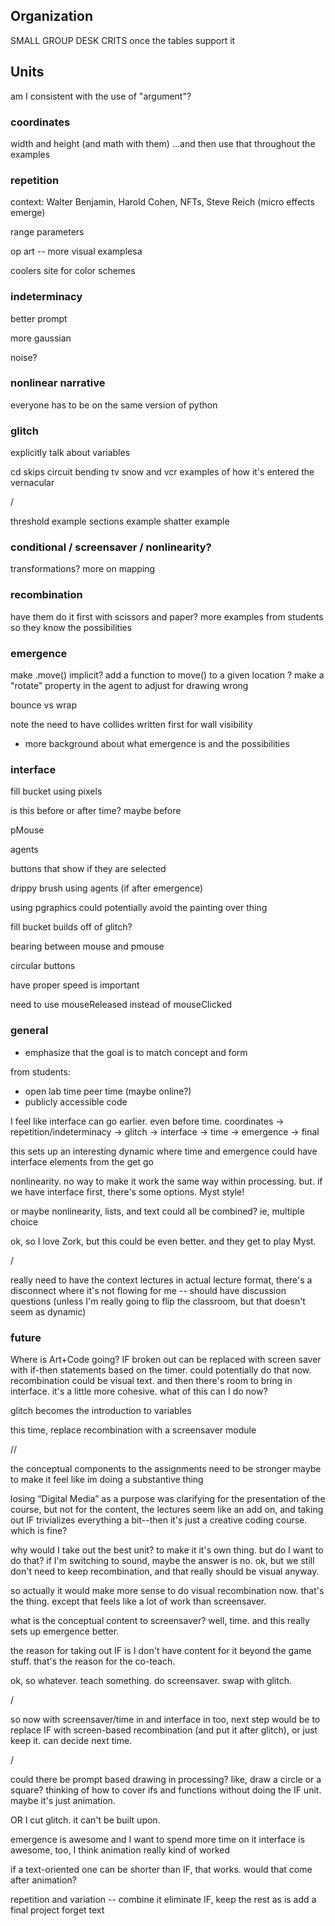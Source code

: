## Organization

SMALL GROUP DESK CRITS once the tables support it


## Units

am I consistent with the use of "argument"?


### coordinates

width and height (and math with them)
...and then use that throughout the examples


### repetition

context: Walter Benjamin, Harold Cohen, NFTs, Steve Reich (micro effects emerge)

range parameters

op art -- more visual examplesa

coolers site for color schemes


### indeterminacy

better prompt

more gaussian

noise?


### nonlinear narrative

everyone has to be on the same version of python


### glitch

explicitly talk about variables

cd skips
circuit bending
tv snow and vcr
examples of how it's entered the vernacular

/

threshold example
sections example
shatter example




### conditional / screensaver / nonlinearity?

transformations?
more on mapping



### recombination
have them do it first with scissors and paper?
more examples from students so they know the possibilities


### emergence

make .move() implicit?
add a function to move() to a given location ?
make a "rotate" property in the agent to adjust for drawing wrong

bounce vs wrap


note the need to have collides written first for wall visibility

- more background about what emergence is and the possibilities 


### interface

fill bucket using pixels

is this before or after time? maybe before


pMouse

agents

buttons that show if they are selected

drippy brush using agents (if after emergence)

using pgraphics could potentially avoid the painting over thing

fill bucket builds off of glitch?

bearing between mouse and pmouse 

circular buttons

have proper speed is important

need to use mouseReleased instead of mouseClicked



### general

- emphasize that the goal is to match concept and form

from students:
- open lab time peer time (maybe online?)
- publicly accessible code



I feel like interface can go earlier. even before time.
coordinates -> repetition/indeterminacy -> glitch -> interface -> time -> emergence -> final


this sets up an interesting dynamic where time and emergence could have interface elements from the get go

nonlinearity. no way to make it work the same way within processing. but. if we have interface first, there's some options. Myst style!

or maybe nonlinearity, lists, and text could all be combined?
ie, multiple choice

ok, so I love Zork, but this could be even better. and they get to play Myst.


/

really need to have the context lectures in actual lecture format, there's a disconnect where it's not flowing for me -- should have discussion questions (unless I'm really going to flip the classroom, but that doesn't seem as dynamic)




### future

Where is Art+Code going? IF broken out can be replaced with screen saver with if-then statements based on the timer. could potentially do that now. recombination could be visual text. and then there's room to bring in interface. it's a little more cohesive. what of this can I do now?

glitch becomes the introduction to variables

this time, replace recombination with a screensaver module

//

the conceptual components to the assignments need to be stronger maybe to make it feel like im doing a substantive thing 

losing “Digital Media” as a purpose was clarifying for the presentation of the course, but not for the content, the lectures seem like an add on, and taking out IF trivializes everything a bit--then it's just a creative coding course. which is fine?

why would I take out the best unit? to make it it's own thing. but do I want to do that? if I'm switching to sound, maybe the answer is no. ok, but we still don't need to keep recombination, and that really should be visual anyway.

so actually it would make more sense to do visual recombination now. that's the thing. except that feels like a lot of work than screensaver.

what is the conceptual content to screensaver? well, time. and this really sets up emergence better.

the reason for taking out IF is I don't have content for it beyond the game stuff. that's the reason for the co-teach.

ok, so whatever. teach something. do screensaver. swap with glitch.

/

so now with screensaver/time in and interface in too, next step would be to replace IF with screen-based recombination (and put it after glitch), or just keep it. can decide next time.



/


could there be prompt based drawing in processing? like, draw a circle or a square?
thinking of how to cover ifs and functions without doing the IF unit. maybe it's just animation.

OR I cut glitch. it can't be built upon.

emergence is awesome and I want to spend more time on it
interface is awesome, too, I think
animation really kind of worked

if a text-oriented one can be shorter than IF, that works.
would that come after animation?


repetition and variation -- combine it
eliminate IF, keep the rest as is
add a final project
forget text







